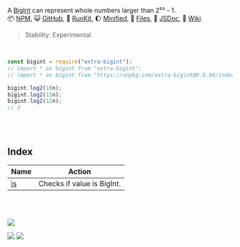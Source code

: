 A [BigInt] can represent whole numbers larger than 2⁵³ - 1.<br>
📦 [NPM](https://www.npmjs.com/package/extra-bigint),
😺 [GitHub](https://github.com/orgs/nodef/packages?repo_name=extra-bigint),
🏃 [RunKit](https://npm.runkit.com/extra-bigint),
🌔 [Minified](https://www.npmjs.com/package/extra-bigint.min),
📜 [Files](https://unpkg.com/extra-bigint/),
📰 [JSDoc](https://nodef.github.io/extra-bigint/),
📘 [Wiki](https://github.com/nodef/extra-bigint/wiki/).

> Stability: Experimental.

<br>

```javascript
const bigint = require("extra-bigint");
// import * as bigint from "extra-bigint";
// import * as bigint from "https://unpkg.com/extra-bigint@0.0.60/index.mjs"; (deno)

bigint.log2(10n);
bigint.log2(11n);
bigint.log2(12n);
// 3
```

<br>
<br>


## Index

| Name     | Action                                     |
| -------- | ------------------------------------------ |
| [is]     | Checks if value is BigInt.                 |

<br>
<br>

[![](https://img.youtube.com/vi/6mMK6iSZsAs/maxresdefault.jpg)](https://www.youtube.com/watch?v=6mMK6iSZsAs)

[![](https://api.travis-ci.com/nodef/extra-bigint.svg)](https://travis-ci.com/github/nodef/extra-bigint)
[![](https://coveralls.io/repos/github/nodef/extra-bigint/badge.svg?branch=master)](https://coveralls.io/github/nodef/extra-bigint?branch=master)

[BigInt]: https://developer.mozilla.org/en-US/docs/Web/JavaScript/Reference/Global_Objects/BigInt
[is]: https://github.com/nodef/extra-bigint/wiki/is

